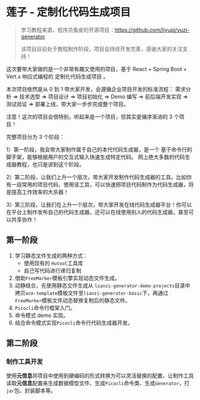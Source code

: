 # 莲子 - 定制化代码生成项目

>学习教程来源，程序员鱼皮的开源项目：https://github.com/liyupi/yuzi-generator 
> 
>该项目目前处于教程制作阶段，项目会持续开发完善，感谢大家的关注支持！

这次要带大家做的是一个非常有趣又使用的项目，基于 React + Spring Boot + Vert.x 响应式编程的 定制化代码生成项目 。

本次项目依然是从 0 到 1 带大家开发，会遵循企业项目开发的标准流程： 需求分析 => 技术选型 => 项目设计 => 项目初始化 => Demo 编写 => 前后端开发实现 => 测试验证 => 部署上线，带大家一步步完成整个项目。

注意！这次的项目会很特别，听起来是一个项目，但其实是循序渐进的 3 个项目！

完整项目分为 3 个阶段：

1）第一阶段，我会带大家制作属于自己的本代代码生成器，是一个 基于命令行的脚手架，能够根据用户的交互式输入快速生成特定代码。
网上绝大多数的代码生成器教程，也只是讲到这个阶段。

2）第二阶段，让我们上升一个层次，带大家开发制作代码生成器的工具。比如你有一段常用的项目代码，使用该工具，可以快速把项目代码制作为代码生成器，将是提高工作效率的大杀器！

3）第三阶段，让我们在上升一个层次，带大家开发在线代码生成器平台！你可以在平台上制作发布自己的代码生成器，还可以在线使用别人的代码生成器，甚至可以共享协作！

## 第一阶段
1. 学习静态文件生成的两种方式：
   - 使用现有的 `Hutool`工具库
   - 自己写代码进行递归复制
2. 借助`FreeMarker`模板引擎实现动态文件生成。
3. 动静结合，先使用静态文件生成从 `lianzi-generator-demo-projects`目录中拷贝`acm-template`模板文件至`lianzi-generator-basic`下，再通过`FreeMarker`模板文件动态替换复制后的静态文件。
4. `Picocli`命令行框架入门。
5. 命令模式 demo 实现。
6. 结合命令模式实现`Picocli`命令行代码生成器开发。

## 第二阶段
### 制作工具开发
使用**元信息**将项目中使用到硬编码的形式转换为可以灵活替换的配置，让制作工具读取**元信息**配置来生成数据模型文件、生成`Picocli`命令类、生成`Generator`，打`jar`包、封装脚本等。
